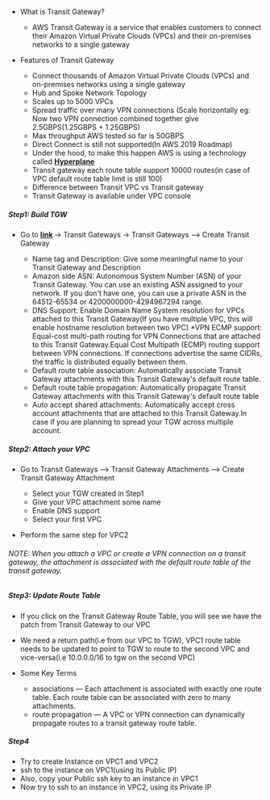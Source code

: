 * What is Transit Gateway?

    * AWS Transit Gateway is a service that enables customers to connect their Amazon Virtual Private Clouds (VPCs) and their on-premises networks to a single gateway

* Features of Transit Gateway

    * Connect thousands of Amazon Virtual Private Clouds (VPCs) and on-premises networks using a single gateway
    * Hub and Spoke Network Topology
    * Scales up to 5000 VPCs
    * Spread traffic over many VPN connections (Scale horizontally eg: Now two VPN connection combined together give 2.5GBPS(1.25GBPS + 1.25GBPS)
    * Max throughput AWS tested so far is 50GBPS
    * Direct Connect is still not supported(In AWS 2019 Roadmap)
    * Under the hood, to make this happen AWS is using a technology called [**Hyperplane**](https://twitter.com/awsreinvent/status/935740155499040768?lang=en)
    * Transit gateway each route table support 10000 routes(in case of VPC default route table limit is still 100)
    * Difference between Transit VPC vs Transit gateway
    * Transit Gateway is available under VPC console

##### Step1: Build TGW

* Go to [**link**](https://us-west-2.console.aws.amazon.com/vpc) → Transit Gateways → Transit Gateways --> Create Transit Gateway

    * Name tag and Description: Give some meaningful name to your Transit Gateway and Description
    * Amazon side ASN: Autonomous System Number (ASN) of your Transit Gateway. You can use an  existing ASN assigned to your network. If you don't have one, you can  use a private ASN in the 64512-65534 or 4200000000-4294967294 range.
    * DNS Support: Enable Domain Name System resolution for VPCs attached to this Transit Gateway(If you have multiple VPC, this will enable hostname resolution between two VPC)
    *VPN ECMP support: Equal-cost multi-path routing for VPN Connections that are attached to this Transit Gateway.Equal Cost Multipath (ECMP) routing support between VPN connections. If connections advertise the same CIDRs, the traffic is distributed equally between them.
    * Default route table association: Automatically associate Transit Gateway attachments with this Transit Gateway's default route table.
    * Default route table propagation: Automatically propagate Transit Gateway attachments with this Transit Gateway's default route table
    * Auto accept shared attachments: Automatically accept cross account attachments that are attached to this Transit Gateway.In case if you are planning to spread your TGW across multiple account.

##### Step2: Attach your VPC

* Go to Transit Gateways --> Transit Gateway Attachments --> Create Transit Gateway Attachment

    * Select your TGW created in Step1
    * Give your VPC attachment some name
    * Enable DNS support
    * Select your first VPC 

* Perform the same step for VPC2

###### NOTE: When you attach a VPC or create a VPN connection on a transit gateway, the attachment is associated with the default route table of the transit gateway.

##### Step3: Update Route Table

* If you click on the Transit Gateway Route Table, you will see we have the patch from Transit Gateway to our VPC

* We need a return path(i.e from our VPC to TGW), VPC1 route table needs to be updated to point to TGW to route to the second VPC and vice-versa(i.e 10.0.0.0/16 to tgw on the second VPC)

* Some Key Terms

    * associations — Each attachment is associated with exactly one route table. Each route table can be associated with zero to many attachments.
    * route propagation — A VPC or VPN connection can dynamically propagate routes to a transit gateway route table.

##### Step4

* Try to create Instance on VPC1 and VPC2
* ssh to the instance on VPC1(using its Public IP)
* Also, copy your Public ssh key to an instance in VPC1
* Now try to ssh to an instance in VPC2, using its Private IP
